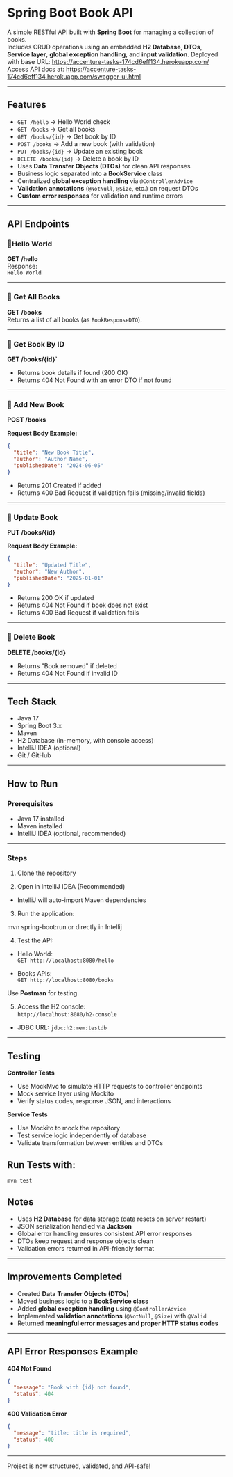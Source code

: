 # Spring Boot Book API

A simple RESTful API built with **Spring Boot** for managing a collection of books.  
Includes CRUD operations using an embedded **H2 Database**, **DTOs**, **Service layer**, **global exception handling**, and **input validation**. Deployed
 with base URL: https://accenture-tasks-174cd6eff134.herokuapp.com/
Access API docs at: https://accenture-tasks-174cd6eff134.herokuapp.com/swagger-ui.html

---

## Features

- `GET /hello` → Hello World check
- `GET /books` → Get all books
- `GET /books/{id}` → Get book by ID
- `POST /books` → Add a new book (with validation)
- `PUT /books/{id}` → Update an existing book
- `DELETE /books/{id}` → Delete a book by ID
- Uses **Data Transfer Objects (DTOs)** for clean API responses
- Business logic separated into a **BookService** class
- Centralized **global exception handling** via `@ControllerAdvice`
- **Validation annotations** (`@NotNull`, `@Size`, etc.) on request DTOs
- **Custom error responses** for validation and runtime errors

---

## API Endpoints

### 🔹Hello World

**GET /hello**  
Response:  
`Hello World`

---

### 🔹 Get All Books

**GET /books**  
Returns a list of all books (as `BookResponseDTO`).

---

### 🔹 Get Book By ID

**GET /books/{id}`**
- Returns book details if found (200 OK)
- Returns 404 Not Found with an error DTO if not found

---

### 🔹 Add New Book

**POST /books**  

**Request Body Example:**

```json
{
  "title": "New Book Title",
  "author": "Author Name",
  "publishedDate": "2024-06-05"
}
```

- Returns 201 Created if added
- Returns 400 Bad Request if validation fails (missing/invalid fields)

---

### 🔹 Update Book

**PUT /books/{id}**  

**Request Body Example:**

```json
{
  "title": "Updated Title",
  "author": "New Author",
  "publishedDate": "2025-01-01"
}
```

- Returns 200 OK if updated
- Returns 404 Not Found if book does not exist
- Returns 400 Bad Request if validation fails

---

### 🔹 Delete Book

**DELETE /books/{id}**
- Returns "Book removed" if deleted
- Returns 404 Not Found if invalid ID

---

##  Tech Stack

- Java 17
- Spring Boot 3.x
- Maven
- H2 Database (in-memory, with console access)
- IntelliJ IDEA (optional)
- Git / GitHub

---

##  How to Run

### Prerequisites

- Java 17 installed
- Maven installed
- IntelliJ IDEA (optional, recommended)

---

### Steps

1. Clone the repository


2. Open in IntelliJ IDEA (Recommended)
- IntelliJ will auto-import Maven dependencies

3. Run the application:


mvn spring-boot:run or directly in Intellij


4. Test the API:

- Hello World:  
  `GET http://localhost:8080/hello`

- Books APIs:  
  `GET http://localhost:8080/books`

Use **Postman** for testing.

5. Access the H2 console:  
   `http://localhost:8080/h2-console`
- JDBC URL: `jdbc:h2:mem:testdb`

---

##  Testing

**Controller Tests**
- Use MockMvc to simulate HTTP requests to controller endpoints
- Mock service layer using Mockito
- Verify status codes, response JSON, and interactions

**Service Tests**
- Use Mockito to mock the repository
- Test service logic independently of database
- Validate transformation between entities and DTOs

## Run Tests with:
   `mvn test`

##  Notes

- Uses **H2 Database** for data storage (data resets on server restart)
- JSON serialization handled via **Jackson**
- Global error handling ensures consistent API error responses
- DTOs keep request and response objects clean
- Validation errors returned in API-friendly format

---

##  Improvements Completed

-  Created **Data Transfer Objects (DTOs)**  
-  Moved business logic to a **BookService class**  
-  Added **global exception handling** using `@ControllerAdvice`  
-  Implemented **validation annotations** (`@NotNull`, `@Size`) with `@Valid`  
-  Returned **meaningful error messages and proper HTTP status codes**

---

## API Error Responses Example

**404 Not Found**

```json
{
  "message": "Book with {id} not found",
  "status": 404
}
```

**400 Validation Error**

```json
{
  "message": "title: title is required",
  "status": 400
}
```

---

Project is now structured, validated, and API-safe!